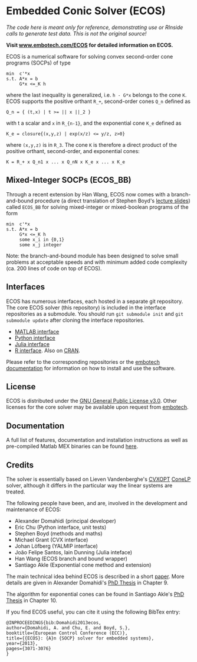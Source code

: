 Embedded Conic Solver (ECOS)
====

_The code here is meant only for reference, demonstrating use or
RInside calls to generate test data. This is not the original source!_


**Visit www.embotech.com/ECOS for detailed information on ECOS.**

ECOS is a numerical software for solving convex second-order cone programs (SOCPs) of type
```
min  c'*x
s.t. A*x = b
     G*x <=_K h
```
where the last inequality is generalized, i.e. `h - G*x` belongs to the cone `K`.
ECOS supports the positive orthant `R_+`, second-order cones `Q_n` defined as
```
Q_n = { (t,x) | t >= || x ||_2 } 
```
with t a scalar and `x` in `R_{n-1}`, 
and the exponential cone `K_e` defined as 
```
K_e = closure{(x,y,z) | exp(x/z) <= y/z, z>0}
```
where `(x,y,z)` is in `R_3`. 
The cone `K` is therefore
a direct product of the positive orthant, second-order, and exponential cones:
```
K = R_+ x Q_n1 x ... x Q_nN x K_e x ... x K_e
```


Mixed-Integer SOCPs (ECOS_BB)
----
Through a recent extension by Han Wang, ECOS now comes with a branch-and-bound procedure (a direct translation of Stephen Boyd's [lecture slides](http://stanford.edu/class/ee364b/lectures/bb_slides.pdf)) called `ECOS_BB` for solving mixed-integer or mixed-boolean programs of the form

```
min  c'*x
s.t. A*x = b
     G*x <=_K h
     some x_i in {0,1}
     some x_j integer
```

Note: the branch-and-bound module has been designed to solve small problems at acceptable speeds and with minimum added code complexity (ca. 200 lines of code on top of ECOS). 

Interfaces
----

ECOS has numerous interfaces, each hosted in a separate git repository. The core ECOS solver (this repository) is included in the interface repositories as a submodule. You should run `git submodule init` and `git submodule update` after cloning the interface repositories.

* [MATLAB interface](https://github.com/embotech/ecos-matlab)
* [Python interface](https://github.com/embotech/ecos-python)
* [Julia interface](https://github.com/JuliaOpt/ECOS.jl)
* [R interface](https://github.com/bnaras/ECOSolveR). Also on [CRAN](https://cran.r-project.org/package=ECOSolveR).


Please refer to the corresponding repositories or the [embotech documentation](https://www.embotech.com/ECOS) for information on how to install and use the software.


License
----

ECOS is distributed under the [GNU General Public License v3.0](http://www.gnu.org/copyleft/gpl.html). Other licenses for the core solver may be available upon request from [embotech](http://www.embotech.com).


Documentation
----
A full list of features, documentation and installation instructions as well as pre-compiled Matlab MEX binaries can be found [here](https://www.embotech.com/ECOS).


Credits
----

The solver is essentially based on Lieven Vandenberghe's [CVXOPT](http://cvxopt.org) [ConeLP](http://www.ee.ucla.edu/~vandenbe/publications/coneprog.pdf) solver, although it differs in the particular way the linear systems are treated.

The following people have been, and are, involved in the development and maintenance of ECOS:

+ Alexander Domahidi (principal developer)
+ Eric Chu (Python interface, unit tests)
+ Stephen Boyd (methods and maths)
+ Michael Grant (CVX interface)
+ Johan Löfberg (YALMIP interface)
+ João Felipe Santos, Iain Dunning (Julia inteface)
+ Han Wang (ECOS branch and bound wrapper)
+ Santiago Akle (Exponential cone method and extension)

The main technical idea behind ECOS is described in a short [paper](http://www.stanford.edu/~boyd/papers/ecos.html). More details are given in Alexander Domahidi's [PhD Thesis](http://e-collection.library.ethz.ch/view/eth:7611?q=domahidi) in Chapter 9.

The algorithm for exponential cones can be found in Santiago Akle's 
[PhD Thesis](http://searchworks.stanford.edu/view/10769798) in Chapter 10.

If you find ECOS useful, you can cite it using the following BibTex entry:

```
@INPROCEEDINGS{bib:Domahidi2013ecos,
author={Domahidi, A. and Chu, E. and Boyd, S.},
booktitle={European Control Conference (ECC)},
title={{ECOS}: {A}n {SOCP} solver for embedded systems},
year={2013},
pages={3071-3076}
}
```
